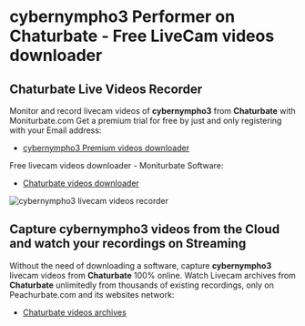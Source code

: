 # cybernympho3 Performer on Chaturbate - Free LiveCam videos downloader

## Chaturbate Live Videos Recorder

Monitor and record livecam videos of **cybernympho3** from **Chaturbate** with Moniturbate.com
Get a premium trial for free by just and only registering with your Email address:
* [cybernympho3 Premium videos downloader](https://moniturbate.com/request-demo-licence-key.html)

Free livecam videos downloader - Moniturbate Software:
* [Chaturbate videos downloader](https://moniturbate.com/moniturbate-download-software.html)

![cybernympho3 livecam videos recorder](https://peachurnet.com/templates/moniturbate-software.png)


## Capture cybernympho3 videos from the Cloud and watch your recordings on Streaming

Without the need of downloading a software, capture **cybernympho3** livecam videos from **Chaturbate** 100% online.
Watch Livecam archives from **Chaturbate** unlimitedly from thousands of existing recordings, only on Peachurbate.com and its websites network:
* [Chaturbate videos archives](https://peachurnet.com/)